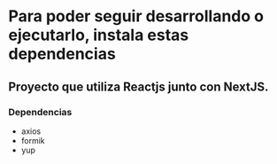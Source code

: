 # Para poder seguir desarrollando o ejecutarlo, instala estas dependencias 

## Proyecto que utiliza Reactjs junto con NextJS.

### Dependencias 

* axios
* formik
* yup
